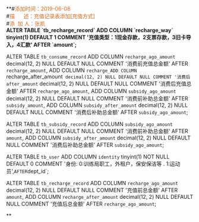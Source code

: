 **\#<font color='#D2691E'>添加时间：2019-06-08</font><br/>
\#<font color='#D2691E'>描&nbsp;&nbsp;&nbsp;&nbsp;&nbsp;&nbsp;述：充值记录表添加[充值方式]</font><br/>
\#<font color='#D2691E'>添&nbsp;&nbsp;加&nbsp;人：张凯</font><br/>
<strong>ALTER TABLE \`tb_recharge_record\` ADD COLUMN \`recharge_way\` tinyint(1) DEFAULT 1 COMMENT \'充值类型：1现金存款，2支票存款，3旧卡导入，4汇款\' AFTER \`amount\`;</strong>


ALTER TABLE `tb_consume_record` 
ADD COLUMN `recharge_ago_amount` decimal(12, 2) NULL DEFAULT NULL COMMENT '消费前充值总金额' AFTER `recharge_amount`,
ADD COLUMN `recharge_ADD COLUMN `recharge_after_amount` decimal(12, 2) NULL DEFAULT NULL COMMENT '消费后after_amount` decimal(12, 2) NULL DEFAULT NULL COMMENT '消费后充值总金额' AFTER `recharge_ago_amount`,
ADD COLUMN `subsidy_ago_amount` decimal(12, 2) NULL DEFAULT NULL COMMENT '消费前补助总金额' AFTER `subsidy_amount`,
ADD COLUMN `subsidy_after_amount` decimal(12, 2) NULL DEFAULT NULL COMMENT '消费后补助总金额' AFTER `subsidy_ago_amount`;

ALTER TABLE `tb_subsidy_record` 
ADD COLUMN `subsidy_ago_amount` decimal(12, 2) NULL DEFAULT NULL COMMENT '消费前补助总金额' AFTER `amount`,
ADD COLUMN `subsidy_after_amount` decimal(12, 2) NULL DEFAULT NULL COMMENT '消费后补助总金额' AFTER `subsidy_ago_amount`;

ALTER TABLE `tb_user`
ADD COLUMN `identity` tinyint(1) NOT NULL DEFAULT 0 COMMENT '身份: 0:训练局职工，外租户，保安保洁等 . 1:运动员',` AFTER `dept_id`;

ALTER TABLE `tb_recharge_record` 
ADD COLUMN `recharge_ago_amount` decimal(12, 2) NULL DEFAULT NULL COMMENT '充值前总金额' AFTER `amount`,
ADD COLUMN `recharge_after_amount` decimal(12, 2) NULL DEFAULT NULL COMMENT '充值后总金额' AFTER `recharge_ago_amount`;

**